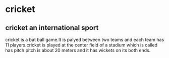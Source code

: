 # cricket
## cricket an international sport
cricket is a bat ball game.It is palyed between two teams and each team has 11 players.cricket is played at the center field of a stadium which is called has pitch.pitch is about 20 meters and it has wickets on its both ends.
